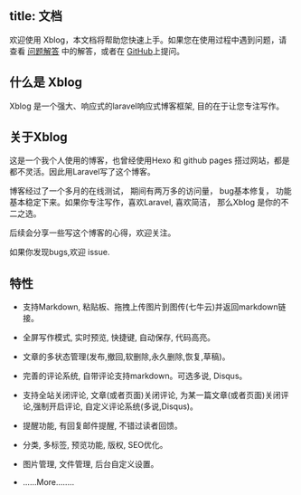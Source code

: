 title: 文档
---

欢迎使用 Xblog，本文档将帮助您快速上手。如果您在使用过程中遇到问题，请查看 [问题解答](troubleshooting.html) 中的解答，或者在 [GitHub](https://github.com/lufficc/Xblog/issues)上提问。

## 什么是 Xblog

Xblog 是一个强大、响应式的laravel响应式博客框架, 目的在于让您专注写作。


## 关于Xblog
这是一个我个人使用的博客，也曾经使用Hexo 和 github pages 搭过网站，都是都不灵活。因此用Laravel写了这个博客。

博客经过了一个多月的在线测试， 期间有两万多的访问量， bug基本修复， 功能基本稳定下来。如果你专注写作，喜欢Laravel, 喜欢简洁， 那么Xblog 是你的不二之选。

后续会分享一些写这个博客的心得，欢迎关注。

如果你发现bugs,欢迎 issue.

## 特性

- 支持Markdown, 粘贴板、拖拽上传图片到图传(七牛云)并返回markdown链接。

- 全屏写作模式, 实时预览, 快捷键, 自动保存, 代码高亮。

- 文章的多状态管理(发布,撤回,软删除,永久删除,恢复,草稿)。

- 完善的评论系统, 自带评论支持markdown。可选多说, Disqus。

- 支持全站关闭评论, 文章(或者页面)关闭评论, 为某一篇文章(或者页面)关闭评论,强制开启评论, 自定义评论系统(多说,Disqus)。

- 提醒功能, 有回复邮件提醒, 不错过读者回馈。

- 分类, 多标签, 预览功能, 版权, SEO优化。

- 图片管理, 文件管理, 后台自定义设置。

- ......More........


